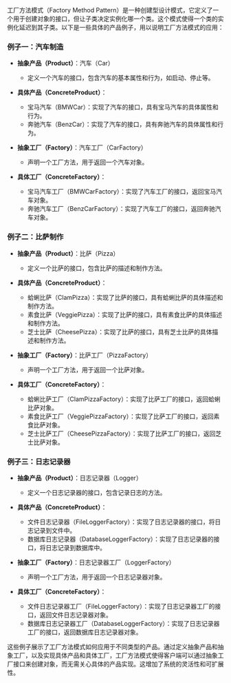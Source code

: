 工厂方法模式（Factory Method Pattern）是一种创建型设计模式，它定义了一个用于创建对象的接口，但让子类决定实例化哪一个类。这个模式使得一个类的实例化延迟到其子类。以下是一些具体的产品例子，用以说明工厂方法模式的应用：

### 例子一：汽车制造

* **抽象产品（Product）**：汽车（Car）

    + 定义一个汽车的接口，包含汽车的基本属性和行为，如启动、停止等。

* **具体产品（ConcreteProduct）**：

    + 宝马汽车（BMWCar）：实现了汽车的接口，具有宝马汽车的具体属性和行为。
    + 奔驰汽车（BenzCar）：实现了汽车的接口，具有奔驰汽车的具体属性和行为。

* **抽象工厂（Factory）**：汽车工厂（CarFactory）

    + 声明一个工厂方法，用于返回一个汽车对象。

* **具体工厂（ConcreteFactory）**：

    + 宝马汽车工厂（BMWCarFactory）：实现了汽车工厂的接口，返回宝马汽车对象。
    + 奔驰汽车工厂（BenzCarFactory）：实现了汽车工厂的接口，返回奔驰汽车对象。

### 例子二：比萨制作

* **抽象产品（Product）**：比萨（Pizza）

    + 定义一个比萨的接口，包含比萨的描述和制作方法。

* **具体产品（ConcreteProduct）**：

    + 蛤蜊比萨（ClamPizza）：实现了比萨的接口，具有蛤蜊比萨的具体描述和制作方法。
    + 素食比萨（VeggiePizza）：实现了比萨的接口，具有素食比萨的具体描述和制作方法。
    + 芝士比萨（CheesePizza）：实现了比萨的接口，具有芝士比萨的具体描述和制作方法。

* **抽象工厂（Factory）**：比萨工厂（PizzaFactory）

    + 声明一个工厂方法，用于返回一个比萨对象。

* **具体工厂（ConcreteFactory）**：

    + 蛤蜊比萨工厂（ClamPizzaFactory）：实现了比萨工厂的接口，返回蛤蜊比萨对象。
    + 素食比萨工厂（VeggiePizzaFactory）：实现了比萨工厂的接口，返回素食比萨对象。
    + 芝士比萨工厂（CheesePizzaFactory）：实现了比萨工厂的接口，返回芝士比萨对象。

### 例子三：日志记录器

* **抽象产品（Product）**：日志记录器（Logger）

    + 定义一个日志记录器的接口，包含记录日志的方法。

* **具体产品（ConcreteProduct）**：

    + 文件日志记录器（FileLoggerFactory）：实现了日志记录器的接口，将日志记录到文件中。
    + 数据库日志记录器（DatabaseLoggerFactory）：实现了日志记录器的接口，将日志记录到数据库中。

* **抽象工厂（Factory）**：日志记录器工厂（LoggerFactory）

    + 声明一个工厂方法，用于返回一个日志记录器对象。

* **具体工厂（ConcreteFactory）**：

    + 文件日志记录器工厂（FileLoggerFactory）：实现了日志记录器工厂的接口，返回文件日志记录器对象。
    + 数据库日志记录器工厂（DatabaseLoggerFactory）：实现了日志记录器工厂的接口，返回数据库日志记录器对象。

这些例子展示了工厂方法模式如何应用于不同类型的产品。通过定义抽象产品和抽象工厂，以及实现具体产品和具体工厂，工厂方法模式使得客户端可以通过抽象工厂接口来创建对象，而无需关心具体的产品实现。这增加了系统的灵活性和可扩展性。